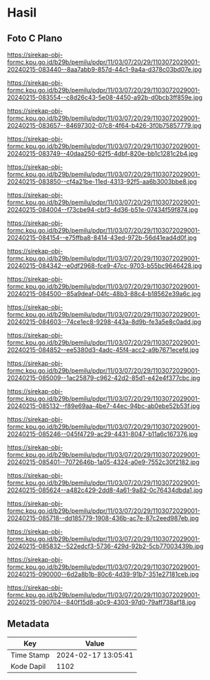 # Hasil

## Foto C Plano

https://sirekap-obj-formc.kpu.go.id/b29b/pemilu/pdpr/11/03/07/20/29/1103072029001-20240215-083440--8aa7abb9-857d-44c1-9a4a-d378c03bd07e.jpg

https://sirekap-obj-formc.kpu.go.id/b29b/pemilu/pdpr/11/03/07/20/29/1103072029001-20240215-083554--c8d26c43-5e08-4450-a92b-d0bcb3ff859e.jpg

https://sirekap-obj-formc.kpu.go.id/b29b/pemilu/pdpr/11/03/07/20/29/1103072029001-20240215-083657--84697302-07c8-4f64-b426-3f0b75857779.jpg

https://sirekap-obj-formc.kpu.go.id/b29b/pemilu/pdpr/11/03/07/20/29/1103072029001-20240215-083749--40daa250-62f5-4dbf-820e-bb1c1281c2b4.jpg

https://sirekap-obj-formc.kpu.go.id/b29b/pemilu/pdpr/11/03/07/20/29/1103072029001-20240215-083850--cf4a21be-11ed-4313-92f5-aa6b3003bbe8.jpg

https://sirekap-obj-formc.kpu.go.id/b29b/pemilu/pdpr/11/03/07/20/29/1103072029001-20240215-084004--f73cbe94-cbf3-4d36-b51e-07434f59f874.jpg

https://sirekap-obj-formc.kpu.go.id/b29b/pemilu/pdpr/11/03/07/20/29/1103072029001-20240215-084154--e75ffba8-8414-43ed-972b-56d41ead4d0f.jpg

https://sirekap-obj-formc.kpu.go.id/b29b/pemilu/pdpr/11/03/07/20/29/1103072029001-20240215-084342--e0df2968-fce9-47cc-9703-b55bc9646428.jpg

https://sirekap-obj-formc.kpu.go.id/b29b/pemilu/pdpr/11/03/07/20/29/1103072029001-20240215-084500--85a9deaf-04fc-48b3-88c4-b18562e39a6c.jpg

https://sirekap-obj-formc.kpu.go.id/b29b/pemilu/pdpr/11/03/07/20/29/1103072029001-20240215-084603--74ce1ec8-9298-443a-8d9b-fe3a5e8c0add.jpg

https://sirekap-obj-formc.kpu.go.id/b29b/pemilu/pdpr/11/03/07/20/29/1103072029001-20240215-084852--ee5380d3-4adc-45f4-acc2-a9b7671ecefd.jpg

https://sirekap-obj-formc.kpu.go.id/b29b/pemilu/pdpr/11/03/07/20/29/1103072029001-20240215-085009--1ac25879-c962-42d2-85d1-e42e4f377cbc.jpg

https://sirekap-obj-formc.kpu.go.id/b29b/pemilu/pdpr/11/03/07/20/29/1103072029001-20240215-085132--f89e69aa-4be7-44ec-94bc-ab0ebe52b53f.jpg

https://sirekap-obj-formc.kpu.go.id/b29b/pemilu/pdpr/11/03/07/20/29/1103072029001-20240215-085246--045f4729-ac29-4431-8047-b11a6c167376.jpg

https://sirekap-obj-formc.kpu.go.id/b29b/pemilu/pdpr/11/03/07/20/29/1103072029001-20240215-085401--7072646b-1a05-4324-a0e9-7552c30f2182.jpg

https://sirekap-obj-formc.kpu.go.id/b29b/pemilu/pdpr/11/03/07/20/29/1103072029001-20240215-085624--a482c429-2dd8-4a61-9a82-0c76434dbda1.jpg

https://sirekap-obj-formc.kpu.go.id/b29b/pemilu/pdpr/11/03/07/20/29/1103072029001-20240215-085718--dd185779-1908-436b-ac7e-87c2eed987eb.jpg

https://sirekap-obj-formc.kpu.go.id/b29b/pemilu/pdpr/11/03/07/20/29/1103072029001-20240215-085832--522edcf3-5736-429d-92b2-5cb77003439b.jpg

https://sirekap-obj-formc.kpu.go.id/b29b/pemilu/pdpr/11/03/07/20/29/1103072029001-20240215-090000--6d2a8b1b-80c6-4d39-91b7-351e27181ceb.jpg

https://sirekap-obj-formc.kpu.go.id/b29b/pemilu/pdpr/11/03/07/20/29/1103072029001-20240215-090704--840f15d8-a0c9-4303-97d0-79aff738af18.jpg


## Metadata

| Key        | Value               |
| ---------- | ------------------- |
| Time Stamp | 2024-02-17 13:05:41 |
| Kode Dapil | 1102                |




